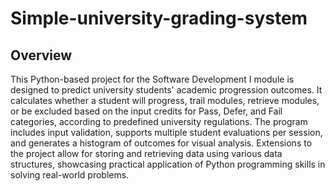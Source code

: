 # Simple-university-grading-system

## Overview
This Python-based project for the Software Development I module is designed to predict university students' academic progression outcomes. It calculates whether a student will progress, trail modules, retrieve modules, or be excluded based on the input credits for Pass, Defer, and Fail categories, according to predefined university regulations. The program includes input validation, supports multiple student evaluations per session, and generates a histogram of outcomes for visual analysis. Extensions to the project allow for storing and retrieving data using various data structures, showcasing practical application of Python programming skills in solving real-world problems.
